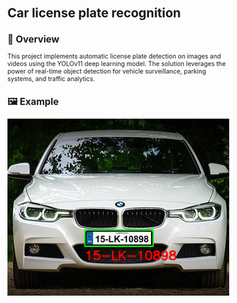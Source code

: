 # Car license plate recognition

## 📌 Overview

This project implements automatic license plate detection on images and videos using the YOLOv11 deep learning model. The solution leverages the power of real-time object detection for vehicle surveillance, parking systems, and traffic analytics.

## 🖼️ Example

![example](results/example1.png)
